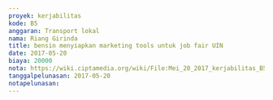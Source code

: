 ```yaml
---
proyek: kerjabilitas
kode: B5
anggaran: Transport lokal
nama: Riang Girinda
title: bensin menyiapkan marketing tools untuk job fair UIN
date: 2017-05-20
biaya: 20000
nota: https://wiki.ciptamedia.org/wiki/File:Mei_20_2017_kerjabilitas_B5_bensin_ginda937.jpg
tanggalpelunasan: 2017-05-20
notapelunasan:
---
```

